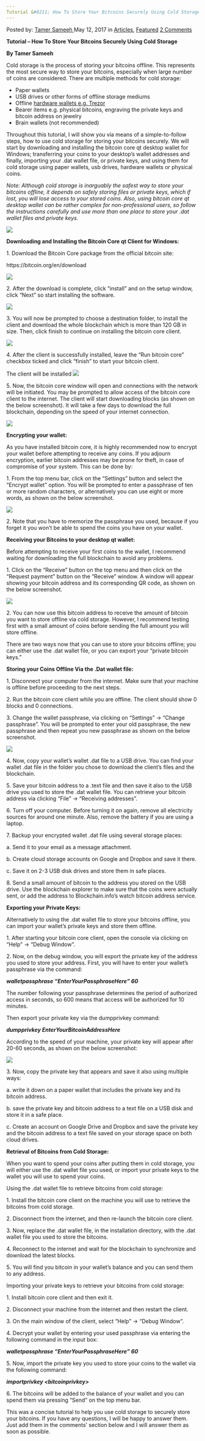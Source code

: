 ```yaml
---
Tutorial &#8211; How To Store Your Bitcoins Securely Using Cold Storage
---
```

<article class="post-listing post-19779 post type-post status-publish format-standard has-post-thumbnail hentry category-articles category-deepdot-news tag-bitcoins tag-cold tag-securely tag-storage tag-store tag-tutorial">
    <div class="post-inner">
    <p class="post-meta">
    <span>Posted by: <a href="https://www.deepdotweb.com/author/tamersameeh/" title="">Tamer Sameeh </a></span>
    <span>May 12, 2017</span>
    <span>in <a href="https://www.deepdotweb.com/category/articles/" rel="category tag">Articles</a>, <a href="https://www.deepdotweb.com/category/deepdot-news/" rel="category tag">Featured</a></span>
    <span><a href="https://www.deepdotweb.com/2017/05/12/tutorial-store-bitcoins-securely-using-cold-storage/#comments">2 Comments</a></span>
    </p>
    <div class="clear"></div>
    <div class="entry">
    <p><strong>Tutorial &#8211; How To Store Your Bitcoins Securely Using Cold Storage</strong></p>
    <p><strong>By Tamer Sameeh</strong></p>
    <p>Cold storage is the process of storing your bitcoins offline. This represents the most secure way to store your bitcoins, especially when large number of coins are considered. There are multiple methods for cold storage:</p>
    <ul>
    <li>Paper wallets</li>
    <li>USB drives or other forms of offline storage mediums</li>
    <li>Offline <a href="https://www.deepdotweb.com/2017/01/05/hardware-wallets-keep-friends-close-bitcoins-closer-kptx/">hardware wallets e.g. Trezor</a></li>
    <li>Bearer items e.g. physical bitcoins, engraving the private keys and bitcoin address on jewelry</li>
    <li>Brain wallets (not recommended)</li>
    </ul>
    <p>Throughout this tutorial, I will show you via means of a simple-to-follow steps, how to use cold storage for storing your bitcoins securely. We will start by downloading and installing the bitcoin core qt desktop wallet for Windows; transferring your coins to your desktop&#8217;s wallet addresses and finally, importing your .dat wallet file, or private keys, and using them for cold storage using paper wallets, usb drives, hardware wallets or physical coins.</p>
    <p><em>Note: Although cold storage is inarguably the safest way to store your bitcoins offline, it depends on safely storing files or private keys, which if lost, you will lose access to your stored coins. Also, using bitcoin core qt desktop wallet can be rather complex for non-professional users, so follow the instructions carefully and use more than one place to store your .dat wallet files and private keys. </em></p>
    <p><img class="wp-image-19834 aligncenter" src="https://www.deepdotweb.com/wp-content/uploads/2017/05/word-image-42.jpeg" srcset="https://www.deepdotweb.com/wp-content/uploads/2017/05/word-image-42.jpeg 775w, https://www.deepdotweb.com/wp-content/uploads/2017/05/word-image-42-300x194.jpeg 300w" sizes="(max-width: 775px) 100vw, 775px" /></p>
    <p><strong>Downloading and Installing the Bitcoin Core qt Client for Windows:</strong></p>
    <p>1. Download the Bitcoin Core package from the official bitcoin site:</p>
    <p>https://bitcoin.org/en/download</p>
    <p><img class="wp-image-19835" src="https://www.deepdotweb.com/wp-content/uploads/2017/05/word-image-64.png" srcset="https://www.deepdotweb.com/wp-content/uploads/2017/05/word-image-64.png 1365w, https://www.deepdotweb.com/wp-content/uploads/2017/05/word-image-64-300x154.png 300w, https://www.deepdotweb.com/wp-content/uploads/2017/05/word-image-64-1024x524.png 1024w" sizes="(max-width: 1365px) 100vw, 1365px" /></p>
    <p>2. After the download is complete, click &#8220;install&#8221; and on the setup window, click &#8220;Next&#8221; so start installing the software.</p>
    <p><img class="wp-image-19836 aligncenter" src="https://www.deepdotweb.com/wp-content/uploads/2017/05/word-image-65.png" srcset="https://www.deepdotweb.com/wp-content/uploads/2017/05/word-image-65.png 508w, https://www.deepdotweb.com/wp-content/uploads/2017/05/word-image-65-300x236.png 300w" sizes="(max-width: 508px) 100vw, 508px" /></p>
    <p>3. You will now be prompted to choose a destination folder, to install the client and download the whole blockchain which is more than 120 GB in size. Then, click finish to continue on installing the bitcoin core client.</p>
    <p><img class="wp-image-19837 aligncenter" src="https://www.deepdotweb.com/wp-content/uploads/2017/05/word-image-66.png" srcset="https://www.deepdotweb.com/wp-content/uploads/2017/05/word-image-66.png 508w, https://www.deepdotweb.com/wp-content/uploads/2017/05/word-image-66-300x234.png 300w" sizes="(max-width: 508px) 100vw, 508px" /></p>
    <p>4. After the client is successfully installed, leave the &#8220;Run bitcoin core&#8221; checkbox ticked and click &#8220;finish&#8221; to start your bitcoin client.</p>
    <p>The client will be installed <img class="wp-image-19838 aligncenter" src="https://www.deepdotweb.com/wp-content/uploads/2017/05/word-image-67.png" srcset="https://www.deepdotweb.com/wp-content/uploads/2017/05/word-image-67.png 511w, https://www.deepdotweb.com/wp-content/uploads/2017/05/word-image-67-300x233.png 300w" sizes="(max-width: 511px) 100vw, 511px" /></p>
    <p>5. Now, the bitcoin core window will open and connections with the network will be initiated. You may be prompted to allow access of the bitcoin core client to the internet. The client will start downloading blocks (as shown on the below screenshot). It will take a few days to download the full blockchain, depending on the speed of your internet connection.</p>
    <p><img class="wp-image-19839 aligncenter" src="https://www.deepdotweb.com/wp-content/uploads/2017/05/word-image-68.png" srcset="https://www.deepdotweb.com/wp-content/uploads/2017/05/word-image-68.png 860w, https://www.deepdotweb.com/wp-content/uploads/2017/05/word-image-68-300x205.png 300w" sizes="(max-width: 860px) 100vw, 860px" /></p>
    <p><strong>Encrypting your wallet:</strong></p>
    <p>As you have installed bitcoin core, it is highly recommended now to encrypt your wallet before attempting to receive any coins. If you adjourn encryption, earlier bitcoin addresses may be prone for theft, in case of compromise of your system. This can be done by:</p>
    <p>1. From the top menu bar, click on the &#8220;Settings&#8221; button and select the &#8220;Encrypt wallet&#8221; option. You will be prompted to enter a passphrase of ten or more random characters, or alternatively you can use eight or more words, as shown on the below screenshot.</p>
    <p><img class="wp-image-19840 aligncenter" src="https://www.deepdotweb.com/wp-content/uploads/2017/05/word-image-69.png" srcset="https://www.deepdotweb.com/wp-content/uploads/2017/05/word-image-69.png 864w, https://www.deepdotweb.com/wp-content/uploads/2017/05/word-image-69-300x202.png 300w, https://www.deepdotweb.com/wp-content/uploads/2017/05/word-image-69-290x195.png 290w" sizes="(max-width: 864px) 100vw, 864px" /></p>
    <p>2. Note that you have to memorize the passphrase you used, because if you forget it you won&#8217;t be able to spend the coins you have on your wallet.</p>
    <p><strong>Receiving your Bitcoins to your desktop qt wallet:</strong></p>
    <p>Before attempting to receive your first coins to the wallet, I recommend waiting for downloading the full blockchain to avoid any problems.</p>
    <p>1. Click on the &#8220;Receive&#8221; button on the top menu and then click on the &#8220;Request payment&#8221; button on the &#8220;Receive&#8221; window. A window will appear showing your bitcoin address and its corresponding QR code, as shown on the below screenshot.</p>
    <p><img class="wp-image-19841 aligncenter" src="https://www.deepdotweb.com/wp-content/uploads/2017/05/word-image-70.png" srcset="https://www.deepdotweb.com/wp-content/uploads/2017/05/word-image-70.png 873w, https://www.deepdotweb.com/wp-content/uploads/2017/05/word-image-70-300x220.png 300w" sizes="(max-width: 873px) 100vw, 873px" /></p>
    <p>2. You can now use this bitcoin address to receive the amount of bitcoin you want to store offline via cold storage. However, I recommend testing first with a small amount of coins before sending the full amount you will store offline.</p>
    <p>There are two ways now that you can use to store your bitcoins offline; you can either use the .dat wallet file, or you can export your “private bitcoin keys.”</p>
    <p><strong>Storing your Coins Offline Via the .Dat wallet file:</strong></p>
    <p>1. Disconnect your computer from the internet. Make sure that your machine is offline before proceeding to the next steps.</p>
    <p>2. Run the bitcoin core client while you are offline. The client should show 0 blocks and 0 connections.</p>
    <p>3. Change the wallet passphrase, via clicking on &#8220;Settings&#8221; -&gt; &#8220;Change passphrase&#8221;. You will be prompted to enter your old passphrase, the new passphrase and then repeat you new passphrase as shown on the below screenshot.</p>
    <p><img class="wp-image-19842 aligncenter" src="https://www.deepdotweb.com/wp-content/uploads/2017/05/word-image-71.png" srcset="https://www.deepdotweb.com/wp-content/uploads/2017/05/word-image-71.png 858w, https://www.deepdotweb.com/wp-content/uploads/2017/05/word-image-71-300x193.png 300w" sizes="(max-width: 858px) 100vw, 858px" /></p>
    <p>4. Now, copy your wallet&#8217;s wallet .dat file to a USB drive. You can find your wallet .dat file in the folder you chose to download the client&#8217;s files and the blockchain.</p>
    <p>5. Save your bitcoin address to a .text file and then save it also to the USB drive you used to store the .dat wallet file. You can retrieve your bitcoin address via clicking &#8220;File&#8221; -&gt; &#8220;Receiving addresses&#8221;.</p>
    <p>6. Turn off your computer. Before turning it on again, remove all electricity sources for around one minute. Also, remove the battery if you are using a laptop.</p>
    <p>7. Backup your encrypted wallet .dat file using several storage places:</p>
    <p>a. Send it to your email as a message attachment.</p>
    <p>b. Create cloud storage accounts on Google and Dropbox and save it there.</p>
    <p>c. Save it on 2-3 USB disk drives and store them in safe places.</p>
    <p>8. Send a small amount of bitcoin to the address you stored on the USB drive. Use the blockchain explorer to make sure that the coins were actually sent, or add the address to Blockchain.info&#8217;s watch bitcoin address service.</p>
    <p><strong>Exporting your Private Keys:</strong></p>
    <p>Alternatively to using the .dat wallet file to store your bitcoins offline, you can import your wallet&#8217;s private keys and store them offline.</p>
    <p>1. After starting your bitcoin core client, open the console via clicking on &#8220;Help&#8221; -&gt; &#8220;Debug Window&#8221;.</p>
    <p>2. Now, on the debug window, you will export the private key of the address you used to store your address. First, you will have to enter your wallet&#8217;s passphrase via the command:</p>
    <p><strong><em>walletpassphrase &#8220;EnterYourPassphraseHere&#8221; 60</em></strong></p>
    <p>The number following your passphrase determines the period of authorized access in seconds, so 600 means that access will be authorized for 10 minutes.</p>
    <p>Then export your private key via the dumpprivkey command:</p>
    <p><strong><em>dumpprivkey EnterYourBitcoinAddressHere</em></strong></p>
    <p>According to the speed of your machine, your private key will appear after 20-60 seconds, as shown on the below screenshot:</p>
    <p><img class="wp-image-19843 aligncenter" src="https://www.deepdotweb.com/wp-content/uploads/2017/05/word-image-72.png" srcset="https://www.deepdotweb.com/wp-content/uploads/2017/05/word-image-72.png 753w, https://www.deepdotweb.com/wp-content/uploads/2017/05/word-image-72-300x185.png 300w" sizes="(max-width: 753px) 100vw, 753px" /></p>
    <p>3. Now, copy the private key that appears and save it also using multiple ways:</p>
    <p>a. write it down on a paper wallet that includes the private key and its bitcoin address.</p>
    <p>b. save the private key and bitcoin address to a text file on a USB disk and store it in a safe place.</p>
    <p>c. Create an account on Google Drive and Dropbox and save the private key and the bitcoin address to a text file saved on your storage space on both cloud drives.</p>
    <p><strong>Retrieval of Bitcoins from Cold Storage:</strong></p>
    <p>When you want to spend your coins after putting them in cold storage, you will either use the .dat wallet file you used, or import your private keys to the wallet you will use to spend your coins.</p>
    <p>Using the .dat wallet file to retrieve bitcoins from cold storage:</p>
    <p>1. Install the bitcoin core client on the machine you will use to retrieve the bitcoins from cold storage.</p>
    <p>2. Disconnect from the internet, and then re-launch the bitcoin core client.</p>
    <p>3. Now, replace the .dat wallet file, in the installation directory, with the .dat wallet file you used to store the bitcoins.</p>
    <p>4. Reconnect to the internet and wait for the blockchain to synchronize and download the latest blocks.</p>
    <p>5. You will find you bitcoin in your wallet&#8217;s balance and you can send them to any address.</p>
    <p>Importing your private keys to retrieve your bitcoins from cold storage:</p>
    <p>1. Install bitcoin core client and then exit it.</p>
    <p>2. Disconnect your machine from the internet and then restart the client.</p>
    <p>3. On the main window of the client, select &#8220;Help&#8221; -&gt; &#8220;Debug Window&#8221;.</p>
    <p>4. Decrypt your wallet by entering your used passphrase via entering the following command in the input box:</p>
    <p><strong><em>walletpassphrase &#8220;EnterYourPassphraseHere&#8221; 60</em></strong></p>
    <p>5. Now, import the private key you used to store your coins to the wallet via the following command:</p>
    <p><strong><em>importprivkey &lt;bitcoinprivkey&gt;</em></strong></p>
    <p>6. The bitcoins will be added to the balance of your wallet and you can spend them via pressing &#8220;Send&#8221; on the top menu bar.</p>
    <p>This was a concise tutorial to help you use cold storage to securely store your bitcoins. If you have any questions, I will be happy to answer them. Just add them in the comments&#8217; section below and I will answer them as soon as possible.</p>
    </div>
    <span style="display:none"><a href="https://www.deepdotweb.com/tag/bitcoins/" rel="tag">bitcoins</a> <a href="https://www.deepdotweb.com/tag/cold/" rel="tag">cold</a> <a href="https://www.deepdotweb.com/tag/securely/" rel="tag">securely</a> <a href="https://www.deepdotweb.com/tag/storage/" rel="tag">storage</a> <a href="https://www.deepdotweb.com/tag/store/" rel="tag">store</a> <a href="https://www.deepdotweb.com/tag/tutorial/" rel="tag">tutorial</a></span> <span style="display:none" class="updated">2017-05-12</span>
    <div style="display:none" class="vcard author" itemprop="author" itemscope itemtype="http://schema.org/Person"><strong class="fn" itemprop="name"><a href="https://www.deepdotweb.com/author/tamersameeh/" title="Posts by Tamer Sameeh" rel="author">Tamer Sameeh</a></strong></div>
    </div>
</article>

